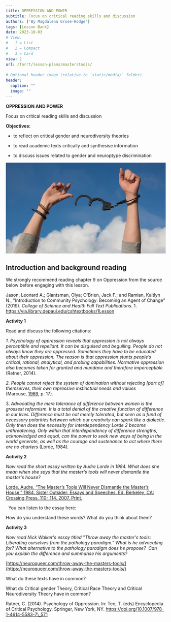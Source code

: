 ```yaml
---
title: OPPRESSION AND POWER
subtitle: Focus on critical reading skills and discussion
authors: ['By Magdalena Grose-Hodge']
tags: [Lesson Bank]
date: 2023-10-03
# View.
#   1 = List
#   2 = Compact
#   3 = Card
view: 2
url: /forrt/lesson-plans/masterstools/

# Optional header image (relative to `static/media/` folder).
header:
  caption: ""
  image: ""
---
```


**OPPRESSION AND POWER**  

Focus on critical reading skills and discussion

**Objectives:**

- to reflect on critical gender and neurodiversity theories

- to read academic texts critically and synthesise information

- to discuss issues related to gender and neuroptype discrimination

![hands breaking hancuffs](../images/freedom-1886402_640.webp)

## **Introduction and background reading** 

We strongly recommend reading chapter 9 on Oppression from the source below before engaging with this lesson.

Jason, Leonard A.; Glantsman, Olya; O'Brien, Jack F.; and Ramian, Kaitlyn N., "Introduction to Community Psychology: Becoming an Agent of Change" (2019). _College of Science and Health Full Text Publications_. 1. https://via.library.depaul.edu/cshtextbooks/1Lesson  


**Activity 1** 

Read and discuss the following citations:  

_1\. Psychology of oppression reveals that oppression is not always perceptible and repellant. It can be disguised and beguiling. People do not always know they are oppressed. Sometimes they have to be educated about their oppression. The reason is that oppression stunts people’s critical, rational, analytical, and probing capabilities. Normative oppression also becomes taken for granted and mundane and therefore imperceptible_ (Ratner, 2014).

_2\. People cannot reject the system of domination without rejecting \[part of\] themselves, their own repressive instinctual needs and values_ (Marcuse, [1969](https://link.springer.com/referenceworkentry/10.1007/978-1-4614-5583-7_571#ref-CR161164 "Marcuse, H. (1969). An essay on liberation. Boston, MA: Beacon Press."), p. 17).

3. _Advocating the mere tolerance of difference between women is the grossest reformism. It is a total denial of the creative function of difference in our lives. Difference must be not merely tolerated, but seen as a fund of necessary polarities between which our creativity can spark like a dialectic. Only then does the necessity for interdependency Lorde 2 become unthreatening. Only within that interdependency of difference strengths, acknowledged and equal, can the power to seek new ways of being in the world generate, as well as the courage and sustenance to act where there are no charters_ (Lorde, 1984)_._

**Activity 2**   

_Now read the short essay written by Audre Lorde in 1984. What does she mean when she says that the master's tools will never dismantle the master's house?_

[Lorde, Audre. “The Master’s Tools Will Never Dismantle the Master’s House.” 1984. Sister Outsider: Essays and Speeches. Ed. Berkeley, CA: Crossing Press. 110- 114. 2007. Print.](https://collectiveliberation.org/wp-content/uploads/2013/01/Lorde_The_Masters_Tools.pdf)  

  You can listen to the essay here:

How do you understand these words? What do you think about them?

**Activity 3** 

_Now read Nick Walker's essay titled "Throw away the master's tools: Liberating ourselves from the pathology paradigm." What is he advocating for? What alternative to the pathology paradigm does he propose?  Can you explain the difference and summarise his arguments?_

[https://neuroqueer.com/throw-away-the-masters-tools/](https://neuroqueer.com/throw-away-the-masters-tools/)

What do these texts have in common?

What do Critical gender Theory, Critical Race Theory and Critical Neurodiversity Theory have in common?

Ratner, C. (2014). Psychology of Oppression. In: Teo, T. (eds) Encyclopedia of Critical Psychology. Springer, New York, NY. https://doi.org/10.1007/978-1-4614-5583-7\_571